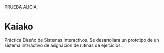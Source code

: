 PRUEBA ALICIA

# Kaiako
Práctica Diseño de Sistemas Interactivos. Se desarrollara un prototipo de un sistema interactivo de asignacion de rutinas de ejercicios.
